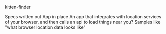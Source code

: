kitten-finder

  Specs written out
  App in place
  An app that integrates with location services of your browser, and then calls an api to load things near you?
  Samples like "what browser location data looks like"
